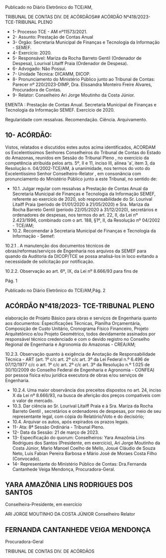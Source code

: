 Publicado  no  Diário  Eletrônico do TCE/AM,

TRIBUNAL DE CONTAS DIV. DE ACÓRDÃOS## ACÓRDÃO Nº418/2023- TCE-TRIBUNAL PLENO

- 1- Processo TCE - AM nº11573/2021.
- 2- Assunto: Prestação de Contas Anual
- 3- Órgão: Secretaria Municipal de Finanças e Tecnologia da Informação - SEMEF.
- 4- Exercício: 2020.
- 5- Responsável: Mariza da Rocha Barreto Gentil (Ordenador de Despesa), Lourival Litaiff Praia (Ordenador de Despesa).
- 6- Advogado: Não Possui.
- 7- Unidade Técnica: DICAMM, DICOP.
- 8- Pronunciamento  do  Ministério  Público  junto  ao  Tribunal  de  Contas: Parecer  nº 220/2023-DIMP, Dra. Elissandra Monteiro Freire Alvares, Procuradora de Contas.
- 9- Relator: Conselheiro Ari Jorge Moutinho da Costa Júnior.

EMENTA :  Prestação  de  Contas  Anual.  Secretaria Municipal de Finanças e Tecnologia da Informação SEMEF. Exercício de 2020.

Regularidade com ressalvas. Recomendação. Ciência. Arquivamento.

## 10-  ACÓRDÃO:

Vistos, relatados e discutidos estes autos acima identificados, ACORDAM os Excelentíssimos Senhores Conselheiros do Tribunal de Contas do Estado do Amazonas, reunidos em Sessão do Tribunal Pleno , no exercício da competência atribuída pelos arts. 5º, II e 11, inciso III, alínea 'a', item 3, da Resolução n. 04/2002-TCE/AM, à unanimidade, nos termos do voto do Excelentíssimo Senhor Conselheiro-Relator , em consonância com pronunciamento do Ministério Público junto a este Tribunal, no sentido de:

- 10.1. Julgar  regular  com  ressalvas a  Prestação  de  Contas  Anual  da Secretaria  Municipal  de  Finanças  e  Tecnologia  da  Informação  SEMEF, referente ao exercício de 2020, sob responsabilidade do Sr. Lourival  Litaiff  Praia (período  de  01/01/2020  à  21/05/2020)  e Sra. Mariza da Rocha Barreto Gentil (período 22/05/2020 à 31/12/2020), secretários e ordenadores de despesas, nos termos do art. 22, II, da Lei nº 2.423/1996, combinado com o art. 188, §1º, II, da Resolução nº 04/2002 - TCE/AM;
- 10.2. Recomendar à  Secretaria  Municipal  de  Finanças  e  Tecnologia  da Informação - Semef:

10.2.1 . A manutenção dos documentos técnicos de obras/reformas/serviços de         Engenharia nos arquivos da SEMEF para quando da Auditoria da DICOP/TCE se possa analisá-los in loco evitando a necessidade de solicitação por notificação.

10.2.2. Observação  ao  art.  6º,  IX,  da  Lei  nº  8.666/93  para  fins  de

Pág. 1

Publicado  no  Diário  Eletrônico do TCE/AM,Pág. 2

## ACÓRDÃO Nº418/2023- TCE-TRIBUNAL PLENO

elaboração  de  Projeto  Básico  para  obras  e  serviços  de  Engenharia quanto aos documentos: Especificações Técnicas, Planilha Orçamentária,  Composição  de  Custo  Unitário,  Cronograma  Físico Financeiro, Projeto Arquitetônico e/ou Projeto Geométrico, todos devidamente assinados por responsável técnico credenciado e com o devido registro no Conselho Regional de Engenharia e Agronomia do Amazonas - CREA/AM;

10.2.3. Observação quanto à exigência de Anotação de Responsabilidade Técnica - ART (art. 1º c/c art. 2º c/c art. 3º da Lei Federal n.º 6.496 de 07/12/1977 c/c o art. 1º c/c art. 2º c/c art. 3º da Resolução n.º 1.025 de 30/10/2009 do Conselho Federal de Engenharia  e  Agronomia  -  CONFEA)  por  pessoa  física  e/ou  jurídica executora de obras e/ou serviços de Engenharia.

- 10.2.4. Uma  maior  observância  dos  preceitos  dispostos  no  art.  24, inciso X  da  Lei nº 8.666/93, na  busca  de  aferição  dos  preços compatíveis com o valor de mercado.
- 10.3. Dar ciência ao Sr. Lourival Litaiff Praia e à Sra. Mariza da Rocha Barreto Gentil , secretários e ordenadores de despesas, por meio de seu representante legal, com cópia do Relatório/Voto e do decisório;
- 10.4. Arquivar os autos, após expirados os prazos legais.
- 11-  Ata: 8ª Sessão Ordinária - Tribunal Pleno.
- 12-  Data da Sessão: 21 de março de 2023.
- 13-  Especificação  do  quorum: Conselheiros:  Yara  Amazônia  Lins  Rodrigues  dos Santos (Presidente, em exercício), Ari Jorge Moutinho da Costa Júnior, Mario Manoel Coelho de Mello, Josué Cláudio de Souza Neto, Luis Fabian Pereira Barbosa e Mário José de Moraes Costa Filho (Convocado).
- 14-  Representante do Ministério Público de Contas: Dra.Fernanda Cantanhede Veiga Mendonça, Procuradora-Geral.

## YARA AMAZÔNIA LINS RODRIGUES DOS SANTOS

Conselheira-Presidente, em exercício

ARI JORGE MOUTINHO DA COSTA JÚNIOR Conselheiro Relator

## FERNANDA CANTANHEDE VEIGA MENDONÇA

Procuradora-Geral

TRIBUNAL DE CONTAS DIV. DE ACÓRDÃOS